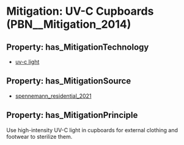 # Mitigation: __UV-C Cupboards__ (PBN__Mitigation_2014)

## Property: has_MitigationTechnology

* [uv-c light](../Technology/PBN__Technology_3098)

## Property: has_MitigationSource

* [spennemann_residential_2021](../Article/PBN__Article_56)

## Property: has_MitigationPrinciple

Use high-intensity UV-C light in cupboards for external clothing and footwear to sterilize them.

